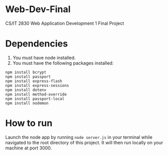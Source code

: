 # Web-Dev-Final
CS/IT 2830 Web Application Development 1 Final Project

# Dependencies
1. You must have node installed.
2. You must have the following packages installed:
```
npm install bcrypt
npm install passport
npm install express-flash
npm install express-sessions
npm install dotenv
npm install method-override
npm install passport-local
npm install nodemon
```

# How to run
Launch the node app by running ```node server.js``` in your terminal while navigated to the root directory of this project. It will then run locally on your machine at port 3000.
